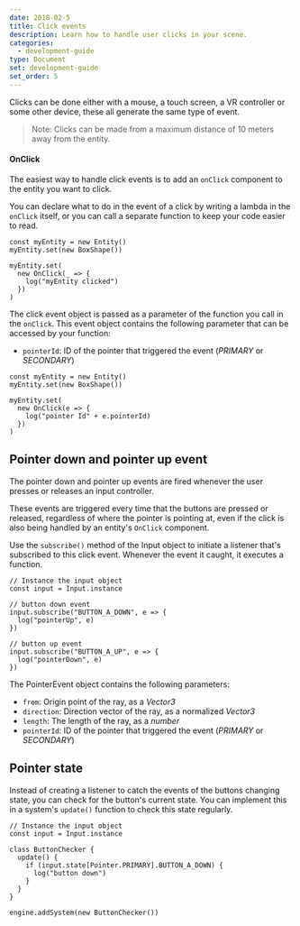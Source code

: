 ```yaml
---
date: 2018-02-5
title: Click events
description: Learn how to handle user clicks in your scene.
categories:
  - development-guide
type: Document
set: development-guide
set_order: 5
---
```


Clicks can be done either with a mouse, a touch screen, a VR controller or some other device, these all generate the same type of event.

> Note: Clicks can be made from a maximum distance of 10 meters away from the entity.

#### OnClick

The easiest way to handle click events is to add an `onClick` component to the entity you want to click.

You can declare what to do in the event of a click by writing a lambda in the `onClick` itself, or you can call a separate function to keep your code easier to read.

```tsx
const myEntity = new Entity()
myEntity.set(new BoxShape())

myEntity.set(
  new OnClick(_ => {
    log("myEntity clicked")
  })
)
```

The click event object is passed as a parameter of the function you call in the `onClick`. This event object contains the following parameter that can be accessed by your function:

- `pointerId`: ID of the pointer that triggered the event (_PRIMARY_ or _SECONDARY_)

```tsx
const myEntity = new Entity()
myEntity.set(new BoxShape())

myEntity.set(
  new OnClick(e => {
    log("pointer Id" + e.pointerId)
  })
)
```

## Pointer down and pointer up event

The pointer down and pointer up events are fired whenever the user presses or releases an input controller.

These events are triggered every time that the buttons are pressed or released, regardless of where the pointer is pointing at, even if the click is also being handled by an entity's `OnClick` component.

Use the `subscribe()` method of the Input object to initiate a listener that's subscribed to this click event. Whenever the event it caught, it executes a function.

```tsx
// Instance the input object
const input = Input.instance

// button down event
input.subscribe("BUTTON_A_DOWN", e => {
  log("pointerUp", e)
})

// button up event
input.subscribe("BUTTON_A_UP", e => {
  log("pointerDown", e)
})
```

The PointerEvent object contains the following parameters:

- `from`: Origin point of the ray, as a _Vector3_
- `direction`: Direction vector of the ray, as a normalized _Vector3_
- `length`: The length of the ray, as a _number_
- `pointerId`: ID of the pointer that triggered the event (_PRIMARY_ or _SECONDARY_)

## Pointer state

Instead of creating a listener to catch the events of the buttons changing state, you can check for the button's current state. You can implement this in a system's `update()` function to check this state regularly.

```tsx
// Instance the input object
const input = Input.instance

class ButtonChecker {
  update() {
    if (input.state[Pointer.PRIMARY].BUTTON_A_DOWN) {
      log("button down")
    }
  }
}

engine.addSystem(new ButtonChecker())
```
